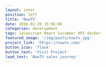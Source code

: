 ```yaml
---
layout: inner
position: left
title: 'NowTV'
date: 2016-02-20 15:56:00
categories: development
tags: Javascript React Cucumber API docker
featured_image: '/img/posts/nowtv.jpg'
project_link: 'https://nowtv.com/'
button_icon: 'flask'
button_text: 'Visit Project'
lead_text: 'NowTV sales journey'
---
```

